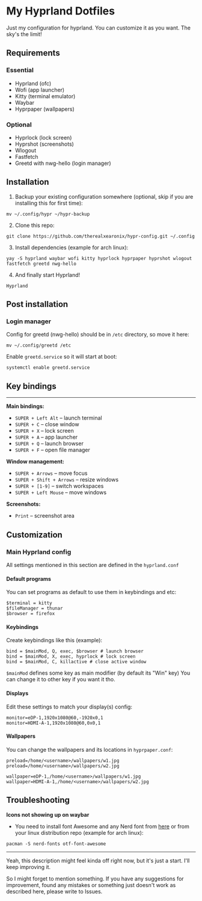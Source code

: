 # My Hyprland Dotfiles
Just my configuration for hyprland. You can customize it as you want.
The sky's the limit!
## Requirements
### Essential
- Hyprland (ofc)
- Wofi (app launcher)
- Kitty (terminal emulator)
- Waybar
- Hyprpaper (wallpapers)
### Optional
- Hyprlock (lock screen)
- Hyprshot (screenshots)
- Wlogout
- Fastfetch
- Greetd with nwg-hello (login manager)
## Installation
1. Backup your existing configuration somewhere (optional, skip if you are installing this for first time):
```
mv ~/.config/hypr ~/hypr-backup
```

2. Clone this repo:
```
git clone https://github.com/therealxearonix/hypr-config.git ~/.config
```

3. Install dependencies (example for arch linux):
```
yay -S hyprland waybar wofi kitty hyprlock hyprpaper hyprshot wlogout fastfetch greetd nwg-hello
```

4. And finally start Hyprland!
```
Hyprland
```

## Post installation
### Login manager
Config for greetd (nwg-hello) should be in `/etc` directory, so move it here:
```
mv ~/.config/greetd /etc
```

Enable `greetd.service` so it will start at boot:
```
systemctl enable greetd.service
```
## Key bindings
---
**Main bindings:**
- `SUPER + Left Alt` – launch terminal
- `SUPER + C` – close window
- `SUPER + X` – lock screen
- `SUPER + A` – app launcher
- `SUPER + Q` – launch browser
- `SUPER + F` – open file manager

**Window management:**
- `SUPER + Arrows` – move focus
- `SUPER + Shift + Arrows` – resize windows
- `SUPER + [1-9]` – switch workspaces
- `SUPER + Left Mouse` – move windows

**Screenshots:**
- `Print` – screenshot area
## Customization
### Main Hyprland config
All settings mentioned in this section are defined in the `hyprland.conf`
#### Default programs
You can set programs as default to use them in keybindings and etc:
```
$terminal = kitty
$fileManager = thunar
$browser = firefox
```
#### Keybindings
Create keybindings like this (example):
```
bind = $mainMod, Q, exec, $browser # launch browser
bind = $mainMod, X, exec, hyprlock # lock screen
bind = $mainMod, C, killactive # close active window
```

`$mainMod` defines some key as main modifier (by default its "Win" key)
You can change it to other key if you want it tho.
#### Displays
Edit these settings to match your display(s) config:
```
monitor=eDP-1,1920x1080@60,-1920x0,1
monitor=HDMI-A-1,1920x1080@60,0x0,1
```
#### Wallpapers
You can change the wallpapers and its locations in `hyprpaper.conf`:
```
preload=/home/<username>/wallpapers/w1.jpg
preload=/home/<username>/wallpapers/w2.jpg

wallpaper=eDP-1,/home/<username>/wallpapers/w1.jpg
wallpaper=HDMI-A-1,/home/<username>/wallpapers/w2.jpg
```
## Troubleshooting
**Icons not showing up on waybar**
- You need to install font Awesome and any Nerd font from [here](https://www.nerdfonts.com/font-downloads) or from your linux distribution repo (example for arch linux):
```
pacman -S nerd-fonts otf-font-awesome
```

---
Yeah, this description might feel kinda off right now, but it's just a start. I'll keep improving it.

So I might forget to mention something. If you have any suggestions for improvement, found any mistakes or something just doesn't work as described here, please write to Issues.
